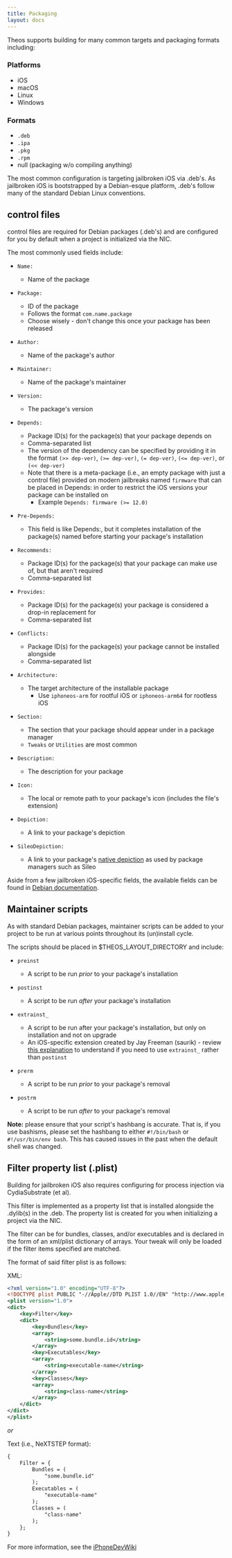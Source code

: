 ```yaml
---
title: Packaging
layout: docs
---
```


Theos supports building for many common targets and packaging formats including:

### Platforms
- iOS
- macOS
- Linux
- Windows

### Formats
- `.deb`
- `.ipa`
- `.pkg`
- `.rpm`
- null (packaging w/o compiling anything)

The most common configuration is targeting jailbroken iOS via .deb's. As jailbroken iOS is bootstrapped by a Debian-esque platform, .deb's follow many of the standard Debian Linux conventions.

## control files

control files are required for Debian packages (.deb's) and are configured for you by default when a project is initialized via the NIC.

The most commonly used fields include:

- `Name:`
	- Name of the package

- `Package:`
	- ID of the package
	- Follows the format `com.name.package`
	- Choose wisely - don't change this once your package has been released

- `Author:`
	- Name of the package's author

- `Maintainer:`
	- Name of the package's maintainer

- `Version:`
	- The package's version

- `Depends:`
	- Package ID(s) for the package(s) that your package depends on
	- Comma-separated list
	- The version of the dependency can be specified by providing it in the format `(>> dep-ver)`, `(>= dep-ver)`, `(= dep-ver)`, `(<= dep-ver)`, or `(<< dep-ver)`
	- Note that there is a meta-package (i.e., an empty package with just a control file) provided on modern jailbreaks named `firmware` that can be placed in Depends: in order to restrict the iOS versions your package can be installed on
		- Example `Depends: firmware (>= 12.0)`

- `Pre-Depends:`
	- This field is like Depends:, but it completes installation of the package(s) named before starting your package's installation

- `Recommends:`
	- Package ID(s) for the package(s) that your package can make use of, but that aren't required
	- Comma-separated list

- `Provides:`
	- Package ID(s) for the package(s) your package is considered a drop-in replacement for
	- Comma-separated list

- `Conflicts:`
	- Package ID(s) for the package(s) your package cannot be installed alongside
	- Comma-separated list

- `Architecture:`
	- The target architecture of the installable package
		- Use `iphoneos-arm` for rootful iOS or `iphoneos-arm64` for rootless iOS

- `Section:`
	- The section that your package should appear under in a package manager
	- `Tweaks` or `Utilities` are most common

- `Description:`
	- The description for your package

- `Icon:`
	- The local or remote path to your package's icon (includes the file's extension)

- `Depiction:`
	- A link to your package's depiction

- `SileoDepiction:`
	- A link to your package's [native depiction](https://developer.getsileo.app/native-depictions) as used by package managers such as Sileo

Aside from a few jailbroken iOS-specific fields, the available fields can be found in [Debian documentation](https://www.debian.org/doc/debian-policy/ch-controlfields.html).

## Maintainer scripts

As with standard Debian packages, maintainer scripts can be added to your project to be run at various points throughout its (un)install cycle.

The scripts should be placed in $THEOS_LAYOUT_DIRECTORY and include:

- `preinst`
	- A script to be run *prior* to your package's installation

- `postinst`
	- A script to be run *after* your package's installation

- `extrainst_`
	- A script to be run after your package's installation, but only on installation and not on upgrade
	- An iOS-specific extension created by Jay Freeman (saurik) - review [this explanation](https://iphonedevwiki.net/index.php/Packaging#extrainst) to understand if you need to use `extrainst_` rather than `postinst`

- `prerm`
	- A script to be run *prior* to your package's removal

- `postrm`
	- A script to be run *after* to your package's removal

**Note:** please ensure that your script's hashbang is accurate. That is, if you use bashisms, please set the hashbang to either `#!/bin/bash` or `#!/usr/bin/env bash`. This has caused issues in the past when the default shell was changed.

## Filter property list (.plist)

Building for jailbroken iOS also requires configuring for process injection via CydiaSubstrate (et al).

This filter is implemented as a property list that is installed alongside the .dylib(s) in the .deb. The property list is created for you when initializing a project via the NIC.

The filter can be for bundles, classes, and/or executables and is declared in the form of an xml/plist dictionary of arrays. Your tweak will only be loaded if the filter items specified are matched.

The format of said filter plist is as follows:

XML:
```xml
<?xml version="1.0" encoding="UTF-8"?>
<!DOCTYPE plist PUBLIC "-//Apple//DTD PLIST 1.0//EN" "http://www.apple.com/DTDs/PropertyList-1.0.dtd">
<plist version="1.0">
<dict>
	<key>Filter</key>
	<dict>
		<key>Bundles</key>
		<array>
			<string>some.bundle.id</string>
		</array>
		<key>Executables</key>
		<array>
			<string>executable-name</string>
		</array>
		<key>Classes</key>
		<array>
			<string>class-name</string>
		</array>
	</dict>
</dict>
</plist>
```

*or*

Text (i.e., NeXTSTEP format):
```xml
{
	Filter = {
		Bundles = (
			"some.bundle.id"
		);
		Executables = (
			"executable-name"
		);
		Classes = (
			"class-name"
		);
	};
}
```

For more information, see the [iPhoneDevWiki](https://iphonedev.wiki/index.php/Cydia_Substrate#Filters)
